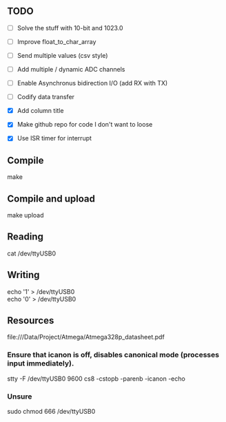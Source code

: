 ## TODO

- [ ] Solve the stuff with 10-bit and 1023.0
- [ ] Improve float_to_char_array
- [ ] Send multiple values (csv style)
- [ ] Add multiple / dynamic ADC channels
- [ ] Enable Asynchronus bidirection I/O (add RX with TX)
- [ ] Codify data transfer
- [x] Add column title
- [x] Make github repo for code I don't want to loose
- [x] Use ISR timer for interrupt


## Compile
make

## Compile and upload
make upload

## Reading
cat /dev/ttyUSB0

## Writing
echo '1' > /dev/ttyUSB0  
echo '0' > /dev/ttyUSB0

## Resources
file:///Data/Project/Atmega/Atmega328p_datasheet.pdf

### Ensure that icanon is off, disables canonical mode (processes input immediately).

stty -F /dev/ttyUSB0 9600 cs8 -cstopb -parenb -icanon -echo

### Unsure

sudo chmod 666 /dev/ttyUSB0
